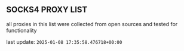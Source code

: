 ## SOCKS4 PROXY LIST

all proxies in this list were collected from open sources and tested for functionality

last update: `2025-01-08 17:35:58.476718+00:00`